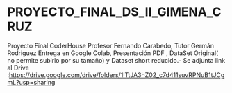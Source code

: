 # PROYECTO_FINAL_DS_II_GIMENA_CRUZ
Proyecto Final CoderHouse Profesor Fernando Carabedo, Tutor Germán Rodriguez
Entrega en Google Colab, Presentación PDF , DataSet Original( no permite subirlo por su tamaño) y Dataset short reducido.-
Se adjunta link al Drive :https://drive.google.com/drive/folders/1ITtJA3hZ02_c7d411suvRPNuB1tJCgmL?usp=sharing 

